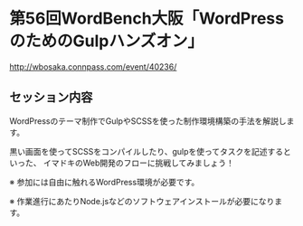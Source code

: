 # 第56回WordBench大阪「WordPressのためのGulpハンズオン」

http://wbosaka.connpass.com/event/40236/

## セッション内容

WordPressのテーマ制作でGulpやSCSSを使った制作環境構築の手法を解説します。

黒い画面を使ってSCSSをコンパイルしたり、gulpを使ってタスクを記述するといった、 イマドキのWeb開発のフローに挑戦してみましょう！

※ 参加には自由に触れるWordPress環境が必要です。

※ 作業進行にあたりNode.jsなどのソフトウェアインストールが必要になります。
